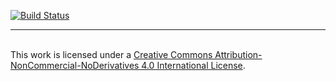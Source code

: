 [![Build Status](https://travis-ci.org/ichadhr/ichadhr.github.io.svg?branch=master)](https://travis-ci.org/ichadhr/ichadhr.github.io)
___
<br />This work is licensed under a <a rel="license" href="http://creativecommons.org/licenses/by-nc-nd/4.0/">Creative Commons Attribution-NonCommercial-NoDerivatives 4.0 International License</a>.